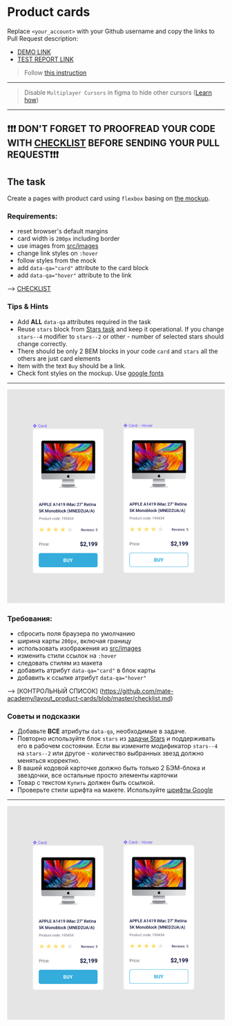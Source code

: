 # Product cards
Replace `<your_account>` with your Github username and copy the links to Pull Request description:
- [DEMO LINK](https://yevhenii-stanchenko.github.io/layout_product-cards/)
- [TEST REPORT LINK](https://yevhenii-stanchenko.github.io/layout_product-cards/report/html_report/)

> Follow [this instruction](https://mate-academy.github.io/layout_task-guideline)
___

> Disable `Multiplayer Cursors` in figma to hide other cursors ([Learn how](https://mate-academy.github.io/layout_task-guideline/figma.html#multiplayer-cursors))
___

## ❗️❗️❗️ DON'T FORGET TO PROOFREAD YOUR CODE WITH [CHECKLIST](https://github.com/mate-academy/layout_product-cards/blob/master/checklist.md) BEFORE SENDING YOUR PULL REQUEST❗️❗️❗️

## The task
Create a pages with product card using `flexbox` basing on [the mockup](https://www.figma.com/file/ojkArVazq7vsX0nbpn9CxZ/Moyo-%2F-Catalog-(ENG)?node-id=11325%3A2287).

### Requirements:
- reset browser's default margins
- card width is `200px` including border
- use images from [src/images](src/images)
- change link styles on `:hover`
- follow styles from the mock
- add `data-qa="card"` attribute to the card block
- add `data-qa="hover"` attribute to the link

--> [CHECKLIST](https://github.com/mate-academy/layout_product-cards/blob/master/checklist.md)

### Tips & Hints
- Add **ALL** `data-qa` attributes required in the task
- Reuse `stars` block from [Stars task](https://github.com/mate-academy/layout_stars)
and keep it operational. If you change `stars--4` modifier to `stars--2` or
other - number of selected stars should change correctly.
- There should be only 2 BEM blocks in your code `card` and `stars` all the others are just card elements
- Item with the text `Buy` should be a link.
- Check font styles on the mockup. Use [google fonts](https://fonts.google.com/)

---
![screenshot](./references/card-example.png)


### Требования:
- сбросить поля браузера по умолчанию
- ширина карты `200px`, включая границу
- использовать изображения из [src/images](src/images)
- изменить стили ссылок на `:hover`
- следовать стилям из макета
- добавить атрибут `data-qa="card"` в блок карты
- добавить к ссылке атрибут `data-qa="hover"`

--> [КОНТРОЛЬНЫЙ СПИСОК] (https://github.com/mate-academy/layout_product-cards/blob/master/checklist.md)

### Советы и подсказки
- Добавьте **ВСЕ** атрибуты `data-qa`, необходимые в задаче.
- Повторно используйте блок `stars` из [задачи Stars](https://github.com/mate-academy/layout_stars)
и поддерживать его в рабочем состоянии. Если вы измените модификатор `stars--4` на `stars--2` или
другое - количество выбранных звезд должно меняться корректно.
- В вашей кодовой карточке должно быть только 2 БЭМ-блока и звездочки, все остальные просто элементы карточки
- Товар с текстом `Купить` должен быть ссылкой.
- Проверьте стили шрифта на макете. Используйте [шрифты Google](https://fonts.google.com/)

---
![скриншот](./references/card-example.png)
